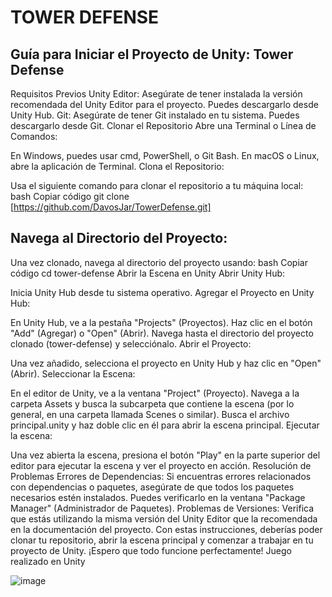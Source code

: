 # TOWER DEFENSE
## Guía para Iniciar el Proyecto de Unity: Tower Defense
Requisitos Previos
Unity Editor: Asegúrate de tener instalada la versión recomendada del Unity Editor para el proyecto. Puedes descargarlo desde Unity Hub.
Git: Asegúrate de tener Git instalado en tu sistema. Puedes descargarlo desde Git.
Clonar el Repositorio
Abre una Terminal o Línea de Comandos:

En Windows, puedes usar cmd, PowerShell, o Git Bash.
En macOS o Linux, abre la aplicación de Terminal.
Clona el Repositorio:

Usa el siguiente comando para clonar el repositorio a tu máquina local:
bash
Copiar código
git clone [https://github.com/DavosJar/TowerDefense.git]
## Navega al Directorio del Proyecto:

Una vez clonado, navega al directorio del proyecto usando:
bash
Copiar código
cd tower-defense
Abrir la Escena en Unity
Abrir Unity Hub:

Inicia Unity Hub desde tu sistema operativo.
Agregar el Proyecto en Unity Hub:

En Unity Hub, ve a la pestaña "Projects" (Proyectos).
Haz clic en el botón "Add" (Agregar) o "Open" (Abrir).
Navega hasta el directorio del proyecto clonado (tower-defense) y selecciónalo.
Abrir el Proyecto:

Una vez añadido, selecciona el proyecto en Unity Hub y haz clic en "Open" (Abrir).
Seleccionar la Escena:

En el editor de Unity, ve a la ventana "Project" (Proyecto).
Navega a la carpeta Assets y busca la subcarpeta que contiene la escena (por lo general, en una carpeta llamada Scenes o similar).
Busca el archivo principal.unity y haz doble clic en él para abrir la escena principal.
Ejecutar la escena:

Una vez abierta la escena, presiona el botón "Play" en la parte superior del editor para ejecutar la escena y ver el proyecto en acción.
Resolución de Problemas
Errores de Dependencias: Si encuentras errores relacionados con dependencias o paquetes, asegúrate de que todos los paquetes necesarios estén instalados. Puedes verificarlo en la ventana "Package Manager" (Administrador de Paquetes).
Problemas de Versiones: Verifica que estás utilizando la misma versión del Unity Editor que la recomendada en la documentación del proyecto.
Con estas instrucciones, deberías poder clonar tu repositorio, abrir la escena principal y comenzar a trabajar en tu proyecto de Unity. ¡Espero que todo funcione perfectamente!
Juego realizado en Unity

![image](https://github.com/user-attachments/assets/69aa6e6f-b3b5-4942-854c-8e26b65a9f9a)
